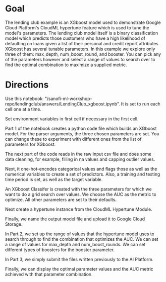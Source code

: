 # Goal

The lending club example is an XGboost model used to demonstrate Google Cloud Platform's CloudML hypertune feature which is used to tune the model's parameters. The lending club model itself is a binary classification model which predicts those customers who have a high likelihood of defaulting on loans given a list of their personal and credit report attributes. XGboost has several tunable parameters. In this example we explore only three of them: max_depth, num_boost_round, and booster. You can pick any of the parameters however and select a range of values to search over to find the optimal combination to maximize a supplied metric.

# Directions

Use this notebook: "/sanofi-ml-workshop-repo/lendingclub/answers/LendingClub_xgboost.ipynb". It is set to run each cell one at a time.

Set environment variables in first cell if necessary in the first cell.

Part 1 of the notebook creates a python code file which builds an XGboost model. For the parser arguments, the three chosen parameters are set. You can change these to experiment with different ones from the list of parameters for XGboost.

The next part of the code reads in the raw input csv file and does some data cleaning, for example, filling in na values and capping outlier values.

Next, it one-hot-encodes categorical values and flags those as well as the numerical variables to create a set of predictors. Also, a training and testing time period is set, as well as the target variable.

An XGboost Classifer is created with the three parameters for which we want to do a grid search over values. We choose the AUC as the metric to optimize. All other parameters are set to their defaults.

Next create a hypertune instance from the CloudML Hypertune Module. 

Finally, we name the output model file and upload it to Google Cloud Storage.

In Part 2, we set up the range of values that the hypertune model uses to search through to find the combination that optimizes the AUC. We can set a range of values for max_depth and num_boost_rounds. We can set different types of boosters for the booster parameter.

In Part 3, we simply submit the files written previously to the AI Platform.

Finally, we can display the optimal parameter values and the AUC metric achieved with that parameter combination.

